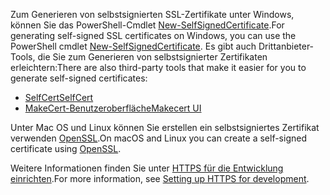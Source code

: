 <span data-ttu-id="1a94d-101">Zum Generieren von selbstsignierten SSL-Zertifikate unter Windows, können Sie das PowerShell-Cmdlet [New-SelfSignedCertificate](https://technet.microsoft.com/library/hh848633).</span><span class="sxs-lookup"><span data-stu-id="1a94d-101">For generating self-signed SSL certificates on Windows, you can use the PowerShell cmdlet [New-SelfSignedCertificate](https://technet.microsoft.com/library/hh848633).</span></span> <span data-ttu-id="1a94d-102">Es gibt auch Drittanbieter-Tools, die Sie zum Generieren von selbstsignierter Zertifikaten erleichtern:</span><span class="sxs-lookup"><span data-stu-id="1a94d-102">There are also third-party tools that make it easier for you to generate self-signed certificates:</span></span>

* [<span data-ttu-id="1a94d-103">SelfCert</span><span class="sxs-lookup"><span data-stu-id="1a94d-103">SelfCert</span></span>](https://www.pluralsight.com/blog/software-development/selfcert-create-a-self-signed-certificate-interactively-gui-or-programmatically-in-net)
* [<span data-ttu-id="1a94d-104">MakeCert-Benutzeroberfläche</span><span class="sxs-lookup"><span data-stu-id="1a94d-104">Makecert UI</span></span>](http://makecertui.codeplex.com/)

<span data-ttu-id="1a94d-105">Unter Mac OS und Linux können Sie erstellen ein selbstsigniertes Zertifikat verwenden [OpenSSL](https://www.openssl.org/).</span><span class="sxs-lookup"><span data-stu-id="1a94d-105">On macOS and Linux you can create a self-signed certificate using [OpenSSL](https://www.openssl.org/).</span></span>

<span data-ttu-id="1a94d-106">Weitere Informationen finden Sie unter [HTTPS für die Entwicklung einrichten](xref:security/https).</span><span class="sxs-lookup"><span data-stu-id="1a94d-106">For more information, see [Setting up HTTPS for development](xref:security/https).</span></span>